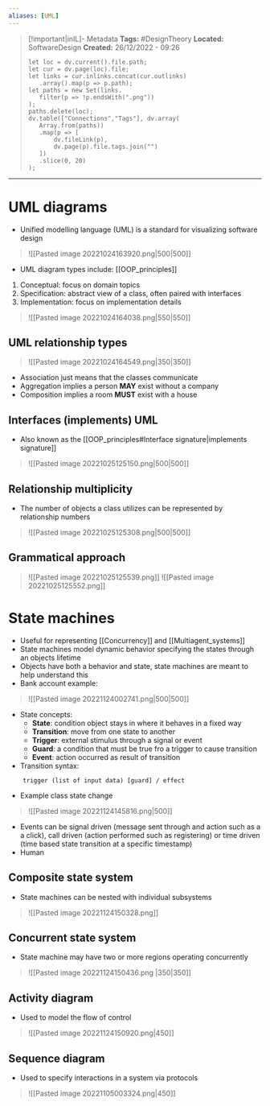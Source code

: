 ```yaml
---
aliases: [UML]
---
```


> [!important|inIL]- Metadata
> **Tags:** #DesignTheory 
> **Located:** SoftwareDesign
> **Created:** 26/12/2022 - 09:26
> ```dataviewjs
>let loc = dv.current().file.path;
>let cur = dv.page(loc).file;
>let links = cur.inlinks.concat(cur.outlinks)
>    .array().map(p => p.path);
>let paths = new Set(links.
>    filter(p => !p.endsWith(".png"))
>);
>paths.delete(loc);
>dv.table(["Connections","Tags"], dv.array(
>    Array.from(paths))
>    .map(p => [
>        dv.fileLink(p),
>        dv.page(p).file.tags.join("")
>    ])
>    .slice(0, 20)
>);
> ```

___
# UML diagrams

- Unified modelling language (UML) is a standard for visualizing software design 

> ![[Pasted image 20221024163920.png|500|500]]

- UML diagram types include: [[OOP_principles]]
1. Conceptual: focus on domain topics
2. Specification: abstract view of a class, often paired with interfaces
3. Implementation: focus on implementation details 

> ![[Pasted image 20221024164038.png|550|550]]

## UML relationship types

> ![[Pasted image 20221024164549.png|350|350]]

- Association just means that the classes communicate 
- Aggregation implies a person **MAY** exist without a company 
- Composition implies a room **MUST** exist with a house
## Interfaces (implements) UML
- Also known as the [[OOP_principles#Interface signature|implements signature]]

> ![[Pasted image 20221025125150.png|500|500]]

## Relationship multiplicity
- The number of objects a class utilizes can be represented by relationship numbers

> ![[Pasted image 20221025125308.png|500|500]]

## Grammatical approach

> ![[Pasted image 20221025125539.png]]
> ![[Pasted image 20221025125552.png]]

# State machines
- Useful for representing [[Concurrency]] and [[Multiagent_systems]]
- State machines model dynamic behavior specifying the states through an objects lifetime
- Objects have both a behavior and state, state machines are meant to help understand this
- Bank account example:

> ![[Pasted image 20221124002741.png|500|500]]

- State concepts:
	- **State**: condition object stays in where it behaves in a fixed way 
	- **Transition**: move from one state to another 
	- **Trigger**: external stimulus through a signal or event 
	- **Guard**: a condition that must be true fro a trigger to cause transition 
	- **Event**: action occurred as result of transition 
- Transition syntax:
```
    trigger (list of input data) [guard] / effect
```
- Example class state change 

> ![[Pasted image 20221124145816.png|500]]

- Events can be signal driven (message sent through and action such as a a click), call driven (action performed such as registering) or time driven (time based state transition at a specific timestamp)
- Human 
## Composite state system
- State machines can be nested with individual subsystems

> ![[Pasted image 20221124150328.png]]

## Concurrent state system
- State machine may have two or more regions operating concurrently

> ![[Pasted image 20221124150436.png |350|350]]

## Activity diagram
- Used to model the flow of control 

> ![[Pasted image 20221124150920.png|450]]

## Sequence diagram
- Used to specify interactions in a system via protocols 

> ![[Pasted image 20221105003324.png|450]]
